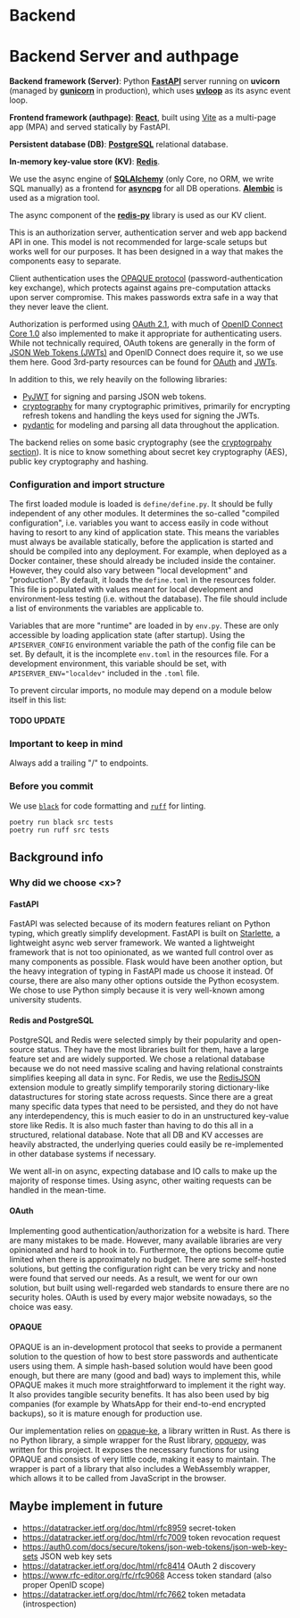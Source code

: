 # Backend



# Backend Server and authpage


**Backend framework (Server)**: Python **[FastAPI](https://github.com/tiangolo/fastapi)** server running on **uvicorn** (managed by **[gunicorn](https://github.com/benoitc/gunicorn)** in production), which uses **[uvloop](https://github.com/MagicStack/uvloop)** as its async event loop.

**Frontend framework (authpage)**: **[React](https://reactjs.org/)**, built using [Vite](https://vitejs.dev/) as a multi-page app (MPA) and served statically by FastAPI.

**Persistent database (DB)**: **[PostgreSQL](https://www.postgresql.org/)** relational database.

**In-memory key-value store (KV)**: **[Redis](https://redis.io/)**.

We use the async engine of **[SQLAlchemy](https://github.com/sqlalchemy/sqlalchemy)** (only Core, no ORM, we write SQL manually) as a frontend for **[asyncpg](https://github.com/MagicStack/asyncpg)** for all DB operations. **[Alembic](https://github.com/sqlalchemy/alembic)** is used as a migration tool.

The async component of the **[redis-py](https://github.com/redis/redis-py)** library is used as our KV client.

This is an authorization server, authentication server and web app backend API in one. This model is not recommended for large-scale setups but works well for our purposes. It has been designed in a way that makes the components easy to separate.

Client authentication uses the [OPAQUE protocol](https://datatracker.ietf.org/doc/draft-irtf-cfrg-opaque/) (password-authentication key exchange), which protects against agains pre-computation attacks upon server compromise. This makes passwords extra safe in a way that they never leave the client.

Authorization is performed using [OAuth 2.1](https://datatracker.ietf.org/doc/draft-ietf-oauth-v2-1/), with much of [OpenID Connect Core 1.0](https://openid.net/specs/openid-connect-core-1_0.html) also implemented to make it appropriate for authenticating users. While not technically required, OAuth tokens are generally in the form of [JSON Web Tokens (JWTs)](https://www.rfc-editor.org/rfc/rfc7519.html) and OpenID Connect does require it, so we use them here. Good 3rd-party resources can be found for [OAuth](https://www.oauth.com/) and [JWTs](https://jwt.io/introduction).

In addition to this, we rely heavily on the following libraries:
* [PyJWT](https://github.com/jpadilla/pyjwt) for signing and parsing JSON web tokens.
* [cryptography](https://github.com/pyca/cryptography) for many cryptographic primitives, primarily for encrypting refresh tokens and handling the keys used for signing the JWTs.
* [pydantic](https://github.com/pydantic/pydantic) for modeling and parsing all data throughout the application.

The backend relies on some basic cryptography (see the [cryptogrpahy section](./backend/crypto.md)). It is nice to know something about secret key cryptography (AES), public key cryptography and hashing.

### Configuration and import structure

The first loaded module is loaded is `define/define.py`. It should be fully independent of any other modules. It determines the so-called "compiled configuration", i.e. variables you want to access easily in code without having to resort to any kind of application state. This means the variables must always be available statically, before the application is started and should be compiled into any deployment. For example, when deployed as a Docker container, these should already be included inside the container. However, they could also vary between "local development" and "production". By default, it loads the `define.toml` in the resources folder. This file is populated with values meant for local development and environment-less testing (i.e. without the database). The file should include a list of environments the variables are applicable to.

Variables that are more "runtime" are loaded in by `env.py`. These are only accessible by loading application state (after startup). Using the `APISERVER_CONFIG` environment variable the path of the config file can be set. By default, it is the incomplete `env.toml` in the resources file. For a development environment, this variable should be set, with `APISERVER_ENV="localdev"` included in the `.toml` file.

To prevent circular imports, no module may depend on a module below itself in this list:

#### TODO UPDATE

### Important to keep in mind

Always add a trailing "/" to endpoints.

### Before you commit

We use [`black`](https://github.com/psf/black) for code formatting and [`ruff`](https://github.com/charliermarsh/ruff) for linting.

```
poetry run black src tests
poetry run ruff src tests
```

## Background info

### Why did we choose \<x\>?

#### FastAPI

FastAPI was selected because of its modern features reliant on Python typing, which greatly simplify development. FastAPI is built on [Starlette](https://github.com/encode/starlette), a lightweight async web server framework. We wanted a lightweight framework that is not too opinionated, as we wanted full control over as many components as possible. Flask would have been another option, but the heavy integration of typing in FastAPI made us choose it instead. Of course, there are also many other options outside the Python ecosystem. We chose to use Python simply because it is very well-known among university students.


#### Redis and PostgreSQL

PostgreSQL and Redis were selected simply by their popularity and open-source status. They have the most libraries built for them, have a large feature set and are widely supported. We chose a relational database because we do not need massive scaling and having relational constraints simplifies keeping all data in sync. For Redis, we use the [RedisJSON](https://github.com/RedisJSON/RedisJSON) extension module to greatly simplify temporarily storing dictionary-like datastructures for storing state across requests. Since there are a great many specific data types that need to be persisted, and they do not have any interdependency, this is much easier to do in an unstructured key-value store like Redis. It is also much faster than having to do this all in a structured, relational database. Note that all DB and KV accesses are heavily abstracted, the underlying queries could easily be re-implemented in other database systems if necessary.

We went all-in on async, expecting database and IO calls to make up the majority of response times. Using async, other waiting requests can be handled in the mean-time.


#### OAuth

Implementing good authentication/authorization for a website is hard. There are many mistakes to be made. However, many available libraries are very opinionated and hard to hook in to. Furthermore, the options become qutie limited when there is approximately no budget. There are some self-hosted solutions, but getting the configuration right can be very tricky and none were found that served our needs. As a result, we went for our own solution, but built using well-regarded web standards to ensure there are no security holes. OAuth is used by every major website nowadays, so the choice was easy. 


#### OPAQUE

OPAQUE is an in-development protocol that seeks to provide a permanent solution to the question of how to best store passwords and authenticate users using them. A simple hash-based solution would have been good enough, but there are many (good and bad) ways to implement this, while OPAQUE makes it much more straightforward to implement it the right way. It also provides tangible security benefits. It has also been used by big companies (for example by WhatsApp for their end-to-end encrypted backups), so it is mature enough for production use.

Our implementation relies on [opaque-ke](https://github.com/novifinancial/opaque-ke), a library written in Rust. As there is no Python library, a simple wrapper for the Rust library, [opquepy](https://github.com/tiptenbrink/opaquebind/tree/main/opaquepy), was written for this project. It exposes the necessary functions for using OPAQUE and consists of very little code, making it easy to maintain. The wrapper is part of a library that also includes a WebAssembly wrapper, which allows it to be called from JavaScript in the browser.

## Maybe implement in future

- https://datatracker.ietf.org/doc/html/rfc8959 secret-token
- https://datatracker.ietf.org/doc/html/rfc7009 token revocation request
- https://auth0.com/docs/secure/tokens/json-web-tokens/json-web-key-sets JSON web key sets
- https://datatracker.ietf.org/doc/html/rfc8414 OAuth 2 discovery
- https://www.rfc-editor.org/rfc/rfc9068 Access token standard (also proper OpenID scope)
- https://datatracker.ietf.org/doc/html/rfc7662 token metadata (introspection)
